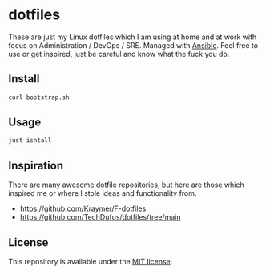 # dotfiles

These are just my Linux dotfiles which I am using at home and at work with focus
on Administration / DevOps / SRE. Managed with
[Ansible](https://github.com/ansible/ansible). Feel free to use or get inspired,
just be careful and know what the fuck you do.

## Install

```bash
curl bootstrap.sh
```

## Usage

```bash
just isntall
```

## Inspiration

There are many awesome dotfile repositories, but here are those which inspired me or where I stole ideas and functionality from.

- https://github.com/Kraymer/F-dotfiles
- https://github.com/TechDufus/dotfiles/tree/main

## License

This repository is available under the [MIT license](LICENSE).
